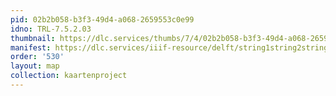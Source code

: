 ```yaml
---
pid: 02b2b058-b3f3-49d4-a068-2659553c0e99
idno: TRL-7.5.2.03
thumbnail: https://dlc.services/thumbs/7/4/02b2b058-b3f3-49d4-a068-2659553c0e99/full/400,339/0/default.jpg
manifest: https://dlc.services/iiif-resource/delft/string1string2string3/kaartenproject-2007/TRL-7.5.2.03
order: '530'
layout: map
collection: kaartenproject
---
```

